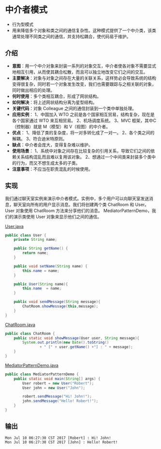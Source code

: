 # 中介者模式
- 行为型模式
- 用来降低多个对象和类之间的通信复杂性。这种模式提供了一个中介类，该类通常处理不同类之间的通信，并支持松耦合，使代码易于维护。

## 介绍
- **意图**：用一个中介对象来封装一系列的对象交互，中介者使各对象不需要显式地相互引用，从而使其耦合松散，而且可以独立地改变它们之间的交互。
- **主要解决**：对象与对象之间存在大量的关联关系，这样势必会导致系统的结构变得很复杂，同时若一个对象发生改变，我们也需要跟踪与之相关联的对象，同时做出相应的处理。
- **何时使用**：多个类相互耦合，形成了网状结构。
- **如何解决**：将上述网状结构分离为星型结构。
- **关键代码**：对象 Colleague 之间的通信封装到一个类中单独处理。
- **应用实例**： 1、中国加入 WTO 之前是各个国家相互贸易，结构复杂，现在是各个国家通过 WTO 来互相贸易。 2、机场调度系统。 3、MVC 框架，其中C（控制器）就是 M（模型）和 V（视图）的中介者。
- **优点**： 1、降低了类的复杂度，将一对多转化成了一对一。 2、各个类之间的解耦。 3、符合迪米特原则。
- **缺点**：中介者会庞大，变得复杂难以维护。
- **使用场景**： 1、系统中对象之间存在比较复杂的引用关系，导致它们之间的依赖关系结构混乱而且难以复用该对象。 2、想通过一个中间类来封装多个类中的行为，而又不想生成太多的子类。
- **注意事项**：不应当在职责混乱的时候使用。

## 实现
我们通过聊天室实例来演示中介者模式。实例中，多个用户可以向聊天室发送消息，聊天室向所有的用户显示消息。我们将创建两个类 ChatRoom 和 User。User 对象使用 ChatRoom 方法来分享他们的消息。
MediatorPatternDemo，我们的演示类使用 User 对象来显示他们之间的通信。

[User.java](../designpattern/src/main/java/com/wjpdev/designpattern/behavioral/mediatorpattern/User.java)
```java
public class User {
    private String name;

    public String getName() {
        return name;
    }

    public void setName(String name) {
        this.name = name;
    }

    public User(String name){
        this.name  = name;
    }

    public void sendMessage(String message){
        ChatRoom.showMessage(this,message);
    }
}
```

[ChatRoom.java](../designpattern/src/main/java/com/wjpdev/designpattern/behavioral/mediatorpattern/ChatRoom.java)
```java
public class ChatRoom {
    public static void showMessage(User user, String message){
        System.out.println(new Date().toString()
                + " [" + user.getName() +"] : " + message);
    }
}
```

[MediatorPatternDemo.java](../designpattern/src/main/java/com/wjpdev/designpattern/behavioral/mediatorpattern/MediatorPatternDemo.java)
```java
public class MediatorPatternDemo {
    public static void main(String[] args) {
        User robert = new User("Robert");
        User john = new User("John");

        robert.sendMessage("Hi! John!");
        john.sendMessage("Hello! Robert!");
    }
}
```
## 输出
```
Mon Jul 10 06:27:30 CST 2017 [Robert] : Hi! John!
Mon Jul 10 06:27:30 CST 2017 [John] : Hello! Robert!
```